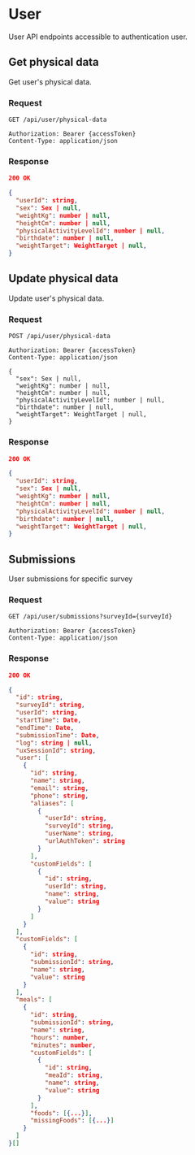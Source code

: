 # User

User API endpoints accessible to authentication user.

## Get physical data

Get user's physical data.

### Request

```http
GET /api/user/physical-data

Authorization: Bearer {accessToken}
Content-Type: application/json
```

### Response

```json
200 OK

{
  "userId": string,
  "sex": Sex | null,
  "weightKg": number | null,
  "heightCm": number | null,
  "physicalActivityLevelId": number | null,
  "birthdate": number | null,
  "weightTarget": WeightTarget | null,
}
```

## Update physical data

Update user's physical data.

### Request

```http
POST /api/user/physical-data

Authorization: Bearer {accessToken}
Content-Type: application/json

{
  "sex": Sex | null,
  "weightKg": number | null,
  "heightCm": number | null,
  "physicalActivityLevelId": number | null,
  "birthdate": number | null,
  "weightTarget": WeightTarget | null,
}
```

### Response

```json
200 OK

{
  "userId": string,
  "sex": Sex | null,
  "weightKg": number | null,
  "heightCm": number | null,
  "physicalActivityLevelId": number | null,
  "birthdate": number | null,
  "weightTarget": WeightTarget | null,
}
```

## Submissions

User submissions for specific survey

### Request

```http
GET /api/user/submissions?surveyId={surveyId}

Authorization: Bearer {accessToken}
Content-Type: application/json
```

### Response

```json
200 OK

{
  "id": string,
  "surveyId": string,
  "userId": string,
  "startTime": Date,
  "endTime": Date,
  "submissionTime": Date,
  "log": string | null,
  "uxSessionId": string,
  "user": [
    {
      "id": string,
      "name": string,
      "email": string,
      "phone": string,
      "aliases": [
        {
          "userId": string,
          "surveyId": string,
          "userName": string,
          "urlAuthToken": string
        }
      ],
      "customFields": [
        {
          "id": string,
          "userId": string,
          "name": string,
          "value": string
        }
      ]
    }
  ],
  "customFields": [
    {
      "id": string,
      "submissionId": string,
      "name": string,
      "value": string
    }
  ],
  "meals": [
    {
      "id": string,
      "submissionId": string,
      "name": string,
      "hours": number,
      "minutes": number,
      "customFields": [
        {
          "id": string,
          "meaId": string,
          "name": string,
          "value": string
        }
      ],
      "foods": [{...}],
      "missingFoods": [{...}]
    }
  ]
}[]
```